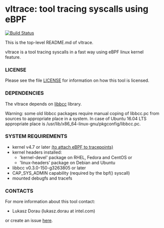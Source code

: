 vltrace: tool tracing syscalls using eBPF
=================================

[![Build Status](https://travis-ci.org/pmem/vltrace.svg)](https://travis-ci.org/pmem/vltrace)

This is the top-level README.md of vltrace.

vltrace is a tool tracing syscalls in a fast way using eBPF linux kernel feature.

### LICENSE ###

Please see the file [LICENSE](https://github.com/pmem/vltrace/blob/master/LICENSE)
for information on how this tool is licensed.

### DEPENDENCIES ###

The vltrace depends on [libbcc](https://github.com/iovisor/bcc) library.

Warning: some old libbcc packages require manual coping of libbcc.pc from sources to
appropriate place in a system. In case of Ubuntu 16.04 LTS appropriate place
is /usr/lib/x86_64-linux-gnu/pkgconfig/libbcc.pc.

### SYSTEM REQUIREMENTS ###

 - kernel v4.7 or later [(to attach eBPF to tracepoints)](https://github.com/iovisor/bcc/blob/master/docs/kernel-versions.md)
 - kernel headers installed:
    - 'kernel-devel' package on RHEL, Fedora and CentOS or
    - 'linux-headers' package on Debian and Ubuntu
 - libbcc v0.3.0-150-g3263805 or later
 - CAP_SYS_ADMIN capability (required by the bpf() syscall)
 - mounted debugfs and tracefs

### CONTACTS ###

For more information about this tool contact:

 - Lukasz Dorau (lukasz.dorau at intel.com)

or create an issue [here](https://github.com/pmem/vltrace/issues).
